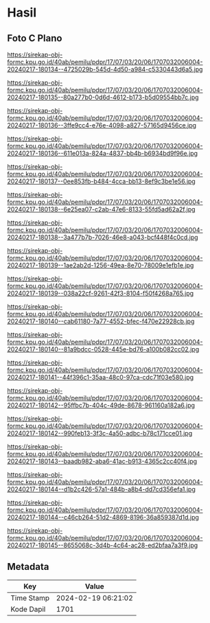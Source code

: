 # Hasil

## Foto C Plano

https://sirekap-obj-formc.kpu.go.id/40ab/pemilu/pdpr/17/07/03/20/06/1707032006004-20240217-180134--4725029b-545d-4d50-a984-c5330443d6a5.jpg

https://sirekap-obj-formc.kpu.go.id/40ab/pemilu/pdpr/17/07/03/20/06/1707032006004-20240217-180135--80a277b0-0d6d-4612-b173-b5d09554bb7c.jpg

https://sirekap-obj-formc.kpu.go.id/40ab/pemilu/pdpr/17/07/03/20/06/1707032006004-20240217-180136--3ffe9cc4-e76e-4098-a827-57165d9456ce.jpg

https://sirekap-obj-formc.kpu.go.id/40ab/pemilu/pdpr/17/07/03/20/06/1707032006004-20240217-180136--611e013a-824a-4837-bb4b-b6934bd9f96e.jpg

https://sirekap-obj-formc.kpu.go.id/40ab/pemilu/pdpr/17/07/03/20/06/1707032006004-20240217-180137--0ee853fb-b484-4cca-bb13-8ef9c3be1e56.jpg

https://sirekap-obj-formc.kpu.go.id/40ab/pemilu/pdpr/17/07/03/20/06/1707032006004-20240217-180138--6e25ea07-c2ab-47e6-8133-55fd5ad62a2f.jpg

https://sirekap-obj-formc.kpu.go.id/40ab/pemilu/pdpr/17/07/03/20/06/1707032006004-20240217-180138--3a477b7b-7026-46e8-a043-bcf448f4c0cd.jpg

https://sirekap-obj-formc.kpu.go.id/40ab/pemilu/pdpr/17/07/03/20/06/1707032006004-20240217-180139--1ae2ab2d-1256-49ea-8e70-78009e1efb1e.jpg

https://sirekap-obj-formc.kpu.go.id/40ab/pemilu/pdpr/17/07/03/20/06/1707032006004-20240217-180139--038a22cf-9261-42f3-8104-f50f4268a765.jpg

https://sirekap-obj-formc.kpu.go.id/40ab/pemilu/pdpr/17/07/03/20/06/1707032006004-20240217-180140--cab61180-7a77-4552-bfec-f470e22928cb.jpg

https://sirekap-obj-formc.kpu.go.id/40ab/pemilu/pdpr/17/07/03/20/06/1707032006004-20240217-180140--81a9bdcc-0528-445e-bd76-a100b082cc02.jpg

https://sirekap-obj-formc.kpu.go.id/40ab/pemilu/pdpr/17/07/03/20/06/1707032006004-20240217-180141--44f396c1-35aa-48c0-97ca-cdc71f03e580.jpg

https://sirekap-obj-formc.kpu.go.id/40ab/pemilu/pdpr/17/07/03/20/06/1707032006004-20240217-180142--95ffbc7b-404c-49de-8678-961160a182a6.jpg

https://sirekap-obj-formc.kpu.go.id/40ab/pemilu/pdpr/17/07/03/20/06/1707032006004-20240217-180142--990feb13-3f3c-4a50-adbc-b78c171cce01.jpg

https://sirekap-obj-formc.kpu.go.id/40ab/pemilu/pdpr/17/07/03/20/06/1707032006004-20240217-180143--baadb982-aba6-41ac-b913-4365c2cc40f4.jpg

https://sirekap-obj-formc.kpu.go.id/40ab/pemilu/pdpr/17/07/03/20/06/1707032006004-20240217-180144--d1b2c426-57a1-484b-a8b4-dd7cd356efa1.jpg

https://sirekap-obj-formc.kpu.go.id/40ab/pemilu/pdpr/17/07/03/20/06/1707032006004-20240217-180144--c46cb264-51d2-4869-8196-36a859387d1d.jpg

https://sirekap-obj-formc.kpu.go.id/40ab/pemilu/pdpr/17/07/03/20/06/1707032006004-20240217-180145--8655068c-3d4b-4c64-ac28-ed2bfaa7a3f9.jpg


## Metadata

| Key        | Value               |
| ---------- | ------------------- |
| Time Stamp | 2024-02-19 06:21:02 |
| Kode Dapil | 1701                |



